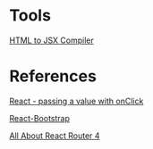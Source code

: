 # Tools

[HTML to JSX Compiler](https://magic.reactjs.net/htmltojsx.htm)

# References

[React - passing a value with onClick](http://derpturkey.com/react-pass-value-with-onclick/)

[React-Bootstrap](react-bootstrap.github.io)

[All About React Router 4](https://css-tricks.com/react-router-4/)